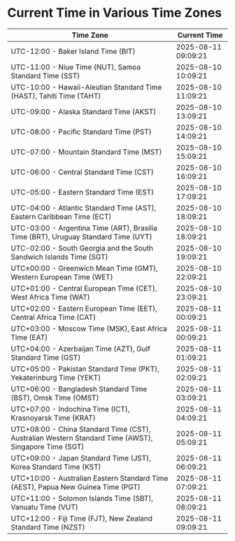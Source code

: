 # Current Time in Various Time Zones

| Time Zone | Current Time |
|-----------|--------------|
| UTC-12:00 - Baker Island Time (BIT) | 2025-08-11 09:09:21 |
| UTC-11:00 - Niue Time (NUT), Samoa Standard Time (SST) | 2025-08-10 10:09:21 |
| UTC-10:00 - Hawaii-Aleutian Standard Time (HAST), Tahiti Time (TAHT) | 2025-08-10 11:09:21 |
| UTC-09:00 - Alaska Standard Time (AKST) | 2025-08-10 13:09:21 |
| UTC-08:00 - Pacific Standard Time (PST) | 2025-08-10 14:09:21 |
| UTC-07:00 - Mountain Standard Time (MST) | 2025-08-10 15:09:21 |
| UTC-06:00 - Central Standard Time (CST) | 2025-08-10 16:09:21 |
| UTC-05:00 - Eastern Standard Time (EST) | 2025-08-10 17:09:21 |
| UTC-04:00 - Atlantic Standard Time (AST), Eastern Caribbean Time (ECT) | 2025-08-10 18:09:21 |
| UTC-03:00 - Argentina Time (ART), Brasília Time (BRT), Uruguay Standard Time (UYT) | 2025-08-10 18:09:21 |
| UTC-02:00 - South Georgia and the South Sandwich Islands Time (SGT) | 2025-08-10 19:09:21 |
| UTC±00:00 - Greenwich Mean Time (GMT), Western European Time (WET) | 2025-08-10 22:09:21 |
| UTC+01:00 - Central European Time (CET), West Africa Time (WAT) | 2025-08-10 23:09:21 |
| UTC+02:00 - Eastern European Time (EET), Central Africa Time (CAT) | 2025-08-11 00:09:21 |
| UTC+03:00 - Moscow Time (MSK), East Africa Time (EAT) | 2025-08-11 00:09:21 |
| UTC+04:00 - Azerbaijan Time (AZT), Gulf Standard Time (GST) | 2025-08-11 01:09:21 |
| UTC+05:00 - Pakistan Standard Time (PKT), Yekaterinburg Time (YEKT) | 2025-08-11 02:09:21 |
| UTC+06:00 - Bangladesh Standard Time (BST), Omsk Time (OMST) | 2025-08-11 03:09:21 |
| UTC+07:00 - Indochina Time (ICT), Krasnoyarsk Time (KRAT) | 2025-08-11 04:09:21 |
| UTC+08:00 - China Standard Time (CST), Australian Western Standard Time (AWST), Singapore Time (SGT) | 2025-08-11 05:09:21 |
| UTC+09:00 - Japan Standard Time (JST), Korea Standard Time (KST) | 2025-08-11 06:09:21 |
| UTC+10:00 - Australian Eastern Standard Time (AEST), Papua New Guinea Time (PGT) | 2025-08-11 07:09:21 |
| UTC+11:00 - Solomon Islands Time (SBT), Vanuatu Time (VUT) | 2025-08-11 08:09:21 |
| UTC+12:00 - Fiji Time (FJT), New Zealand Standard Time (NZST) | 2025-08-11 09:09:21 |
